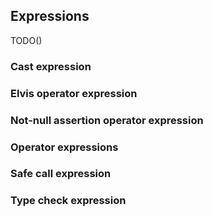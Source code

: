 ## Expressions

TODO()

### Cast expression

### Elvis operator expression

### Not-null assertion operator expression

### Operator expressions

### Safe call expression

### Type check expression
